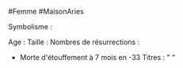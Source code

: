 #Femme #MaisonAries 

Symbolisme : 

Age :
Taille :
Nombres de résurrections :
- Morte d'étouffement à 7 mois en -33
Titres : 
"
"

